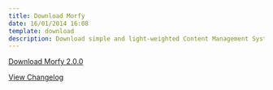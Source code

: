 ```yaml
---
title: Download Morfy
date: 16/01/2014 16:08
template: download
description: Download simple and light-weighted Content Management System written in PHP
---
```


<a href="https://github.com/morfy-cms/morfy/releases/download/v2.0.0/morfy-2.0.0.zip" class="btn btn-black no-margin">Download Morfy 2.0.0</a>  

[View Changelog](https://github.com/morfy-cms/morfy/blob/master/CHANGELOG.md)
